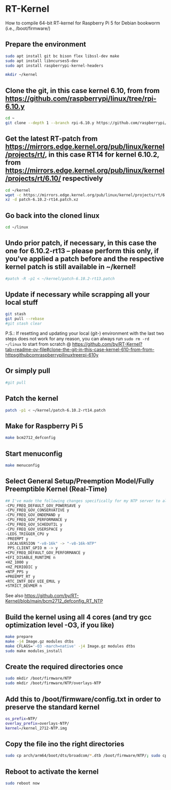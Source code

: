 # RT-Kernel
How to compile 64-bit RT-kernel for Raspberry Pi 5 for Debian bookworm (i.e., /boot/firmware/)

## Prepare the environment
```bash
sudo apt install git bc bison flex libssl-dev make
sudo apt install libncurses5-dev
sudo apt install raspberrypi-kernel-headers

mkdir ~/kernel
```
## Clone the git, in this case kernel 6.10, from from https://github.com/raspberrypi/linux/tree/rpi-6.10.y
```bash
cd ~
git clone --depth 1 --branch rpi-6.10.y https://github.com/raspberrypi/linux
```
## Get the latest RT-patch from https://mirrors.edge.kernel.org/pub/linux/kernel/projects/rt/, in this case RT14 for kernel 6.10.2, from https://mirrors.edge.kernel.org/pub/linux/kernel/projects/rt/6.10/ respectively
```bash
cd ~/kernel
wget -c https://mirrors.edge.kernel.org/pub/linux/kernel/projects/rt/6.10/patch-6.10.2-rt14.patch.xz
xz -d patch-6.10.2-rt14.patch.xz
```
## Go back into the cloned linux
```bash
cd ~/linux
```
## Undo prior patch, if necessary, in this case the one for 6.10.2-rt13 – please perform this only, if you've applied a patch before and the respective kernel patch is still available in ~/kernel!
```bash
#patch -R -p1 < ~/kernel/patch-6.10.2-rt13.patch
```
## Update if necessary while scrapping all your local stuff
```bash
git stash
git pull --rebase
#git stash clear
```
P.S.: If resetting and updating your local (git-) environment with the last two steps does not work for any reason, you can always run `sudo rm -rd ~/linux` to start from scratch @ https://github.com/by/RT-Kernel?tab=readme-ov-file#clone-the-git-in-this-case-kernel-610-from-from-httpsgithubcomraspberrypilinuxtreerpi-610y
## Or simply pull
```bash
#git pull
```
## Patch the kernel
```bash
patch -p1 < ~/kernel/patch-6.10.2-rt14.patch
```
## Make for Raspberry Pi 5
```bash
make bcm2712_defconfig
```
## Start menuconfig
```bash
make menuconfig
```
## Select General Setup/Preemption Model/Fully Preemptible Kernel (Real-Time)
```bash
## I've made the following changes specifically for my NTP server to also enable kernel PPS:
-CPU_FREQ_DEFAULT_GOV_POWERSAVE y
-CPU_FREQ_GOV_CONSERVATIVE y
-CPU_FREQ_GOV_ONDEMAND y
-CPU_FREQ_GOV_PERFORMANCE y
-CPU_FREQ_GOV_SCHEDUTIL y
-CPU_FREQ_GOV_USERSPACE y
-LEDS_TRIGGER_CPU y
-PREEMPT y
 LOCALVERSION "-v8-16k" -> "-v8-16k-NTP"
 PPS_CLIENT_GPIO m -> y
+CPU_FREQ_DEFAULT_GOV_PERFORMANCE y
+EFI_DISABLE_RUNTIME n
+HZ_1000 y
+HZ_PERIODIC y
+NTP_PPS y
+PREEMPT_RT y
+RTC_INTF_DEV_UIE_EMUL y
+STRICT_DEVMEM n
```
See also https://github.com/by/RT-Kernel/blob/main/bcm2712_defconfig_RT_NTP

## Build the kernel using all 4 cores (and try gcc optimization level -O3, if you like)
```bash
make prepare
make -j4 Image.gz modules dtbs
make CFLAGS='-O3 -march=native' -j4 Image.gz modules dtbs
sudo make modules_install
```
## Create the required directories once
```bash
sudo mkdir /boot/firmware/NTP
sudo mkdir /boot/firmware/NTP/overlays-NTP
```
## Add this to /boot/firmware/config.txt in order to preserve the standard kernel
```bash
os_prefix=NTP/
overlay_prefix=overlays-NTP/
kernel=/kernel_2712-NTP.img
```
## Copy the file ino the right directories
```bash
sudo cp arch/arm64/boot/dts/broadcom/*.dtb /boot/firmware/NTP/; sudo cp arch/arm64/boot/dts/overlays/*.dtb* /boot/firmware/NTP/overlays-NTP/; sudo cp arch/arm64/boot/dts/overlays/README /boot/firmware/NTP/overlays-NTP/; sudo cp arch/arm64/boot/Image.gz /boot/firmware/kernel_2712-NTP.img
```
## Reboot to activate the kernel
```bash
sudo reboot now
```
